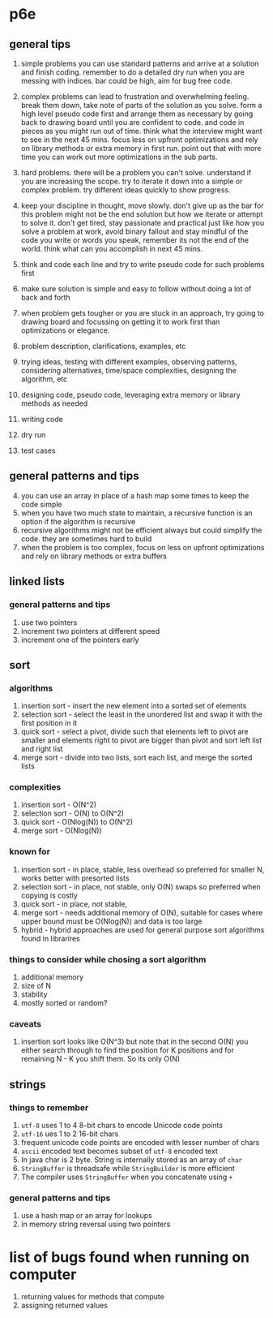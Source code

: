 # p6e

## general tips
1. simple problems you can use standard patterns and arrive at a solution and finish coding. remember to do a detailed dry run when you are messing with indices. bar could be high, aim for bug free code.
2. complex problems can lead to frustration and overwhelming feeling. break them down, take note of parts of the solution as you solve. form a high level pseudo code first and arrange them as necessary by going back to drawing board until you are confident to code. and code in pieces as you might run out of time. think what the interview might want to see in the next 45 mins. focus less on upfront optimizations and rely on library methods or extra memory in first run. point out that with more time you can work out more optimizations in the sub parts.
3. hard problems. there will be a problem you can't solve. understand if you are increasing the scope. try to iterate it down into a simple or complex problem. try different ideas quickly to show progress. 
4. keep your discipline in thought, move slowly. don't give up as the bar for this problem might not be the end solution but how we iterate or attempt to solve it. don't get tired, stay passionate and practical just like how you solve a problem at work, avoid binary fallout and stay mindful of the code you write or words you speak, remember its not the end of the world. think what can you accomplish in next 45 mins. 

5. think and code each line and try to write pseudo code for such problems first
6. make sure solution is simple and easy to follow without doing a lot of back and forth
7. when problem gets tougher or you are stuck in an approach, try going to drawing board and focussing on getting it to work first than optimizations or elegance.

1. problem description, clarifications, examples, etc
2. trying ideas, testing with different examples, observing patterns, considering alternatives, time/space complexities, designing the algorithm, etc
3. designing code, pseudo code, leveraging extra memory or library methods as needed
4. writing code
5. dry run
6. test cases


## general patterns and tips
4. you can use an array in place of a hash map some times to keep the code simple
5. when you have two much state to maintain, a recursive function is an option if the algorithm is recursive
6. recursive algorithms might not be efficient always but could simplify the code. they are sometimes hard to build
7. when the problem is too complex, focus on less on upfront optimizations and rely on library methods or extra buffers 
 
## linked lists

### general patterns and tips
1. use two pointers
2. increment two pointers at different speed
3. increment one of the pointers early

## sort

### algorithms
1. insertion sort - insert the new element into a sorted set of elements
2. selection sort - select the least in the unordered list and swap it with the first position in it
3. quick sort - select a pivot, divide such that elements left to pivot are smaller and elements right to pivot are bigger than pivot and sort left list and right list
4. merge sort - divide into two lists, sort each list, and merge the sorted lists

### complexities
1. insertion sort - O(N^2)
2. selection sort - O(N) to O(N^2)
2. quick sort - O(Nlog(N)) to O(N^2)
3. merge sort - O(Nlog(N))

### known for
1. insertion sort - in place, stable, less overhead so preferred for smaller N, works better with presorted lists
2. selection sort - in place, not stable, only O(N) swaps so preferred when copying is costly
3. quick sort - in place, not stable,
4. merge sort - needs additional memory of O(N), suitable for cases where upper bound must be O(Nlog(N)) and data is too large
5. hybrid - hybrid approaches are used for general purpose sort algorithms found in librarires

### things to consider while chosing a sort algorithm
1. additional memory
2. size of N
3. stability
4. mostly sorted or random?

### caveats
1. insertion sort looks like O(N^3) but note that in the second O(N) you either search through to find the position for K positions and for remaining N - K you shift them. So its only O(N)

## strings

### things to remember

1. `utf-8` uses 1 to 4 8-bit chars to encode Unicode code points
2. `utf-16` ues 1 to 2 16-bit chars
3. frequent unicode code points are encoded with lesser number of chars
4. `ascii` encoded text becomes subset of `utf-8` encoded text
5.  In java char is 2 byte. String is internally stored as an array of `char`
6. `StringBuffer` is threadsafe while `StringBuilder` is more efficient
7. The compiler uses `StringBuffer` when you concatenate using `+`

### general patterns and tips
1. use a hash map or an array for lookups
2. in memory string reversal using two pointers

# list of bugs found when running on computer
1. returning values for methods that compute
2. assigning returned values 




